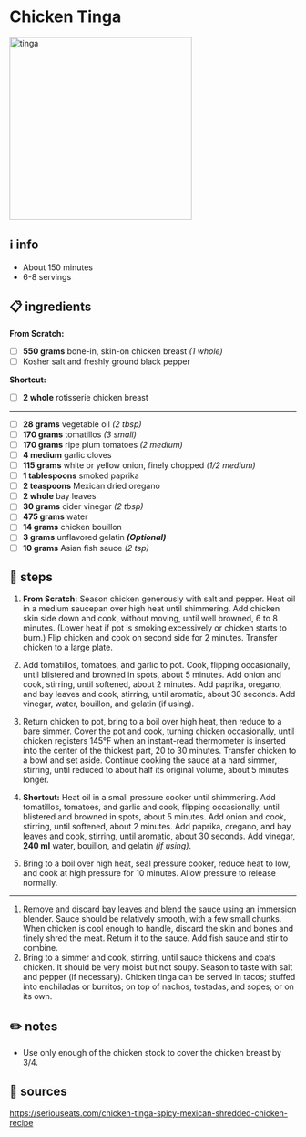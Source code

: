 # Chicken Tinga
<img src="https://www.seriouseats.com/thmb/MIIFDm26iGKgHzoP9wsIFnPMmm4=/1500x1125/filters:fill(auto,1)/__opt__aboutcom__coeus__resources__content_migration__serious_eats__seriouseats.com__recipes__images__2016__01__20160128-chicken-tinga-recipe-18-8860acec45b34865af917729d36b06b4.jpg" alt="tinga" width="320"/>  

## ℹ️ info
* About 150 minutes  
* 6-8 servings  

## 📋 ingredients

**From Scratch:**  

- [ ] **550	grams**	bone-in, skin-on chicken breast *(1 whole)*
- [ ] Kosher salt and freshly ground black pepper

**Shortcut:**  

- [ ] **2	whole**	rotisserie chicken breast

---

- [ ] **28	grams**	vegetable oil *(2 tbsp)*
- [ ] **170	grams**	tomatillos *(3 small)*
- [ ] **170	grams**	ripe plum tomatoes *(2 medium)*
- [ ] **4	medium**	garlic cloves
- [ ] **115	grams**	white or yellow onion, finely chopped *(1/2 medium)*
- [ ] **1	tablespoons**	smoked paprika
- [ ] **2	teaspoons**	Mexican dried oregano
- [ ] **2	whole**	bay leaves
- [ ] **30	grams**	cider vinegar *(2 tbsp)*
- [ ] **475	grams**	water
- [ ] **14	grams**	chicken bouillon
- [ ] **3	grams**	unflavored gelatin ***(Optional)***
- [ ] **10	grams**	Asian fish sauce *(2 tsp)*

## 🔪 steps

1. **From Scratch:** Season chicken generously with salt and pepper. Heat oil in a medium saucepan over high heat until shimmering. Add chicken skin side down and cook, without moving, until well browned, 6 to 8 minutes. (Lower heat if pot is smoking excessively or chicken starts to burn.) Flip chicken and cook on second side for 2 minutes. Transfer chicken to a large plate.
2. Add tomatillos, tomatoes, and garlic to pot. Cook, flipping occasionally, until blistered and browned in spots, about 5 minutes. Add onion and cook, stirring, until softened, about 2 minutes. Add paprika, oregano, and bay leaves and cook, stirring, until aromatic, about 30 seconds. Add vinegar, water, bouillon, and gelatin (if using).
3. Return chicken to pot, bring to a boil over high heat, then reduce to a bare simmer. Cover the pot and cook, turning chicken occasionally, until chicken registers 145°F when an instant-read thermometer is inserted into the center of the thickest part, 20 to 30 minutes. Transfer chicken to a bowl and set aside. Continue cooking the sauce at a hard simmer, stirring, until reduced to about half its original volume, about 5 minutes longer.

1. **Shortcut:** Heat oil in a small pressure cooker until shimmering. Add tomatillos, tomatoes, and garlic and cook, flipping occasionally, until blistered and browned in spots, about 5 minutes. Add onion and cook, stirring, until softened, about 2 minutes. Add paprika, oregano, and bay leaves and cook, stirring, until aromatic, about 30 seconds. Add vinegar, **240 ml** water, bouillon, and gelatin *(if using)*.
2. Bring to a boil over high heat, seal pressure cooker, reduce heat to low, and cook at high pressure for 10 minutes. Allow pressure to release normally.

---

1. Remove and discard bay leaves and blend the sauce using an immersion blender. Sauce should be relatively smooth, with a few small chunks. When chicken is cool enough to handle, discard the skin and bones and finely shred the meat. Return it to the sauce. Add fish sauce and stir to combine.
2. Bring to a simmer and cook, stirring, until sauce thickens and coats chicken. It should be very moist but not soupy. Season to taste with salt and pepper (if necessary). Chicken tinga can be served in tacos; stuffed into enchiladas or burritos; on top of nachos, tostadas, and sopes; or on its own.

## ✏️ notes
* Use only enough of the chicken stock to cover the chicken breast by 3/4.

## 🔗 sources
https://seriouseats.com/chicken-tinga-spicy-mexican-shredded-chicken-recipe  
